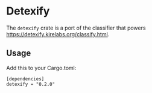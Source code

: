 # Detexify

The `detexify` crate is a port of the classifier that powers https://detexify.kirelabs.org/classify.html.

## Usage

Add this to your Cargo.toml:

```
[dependencies]
detexify = "0.2.0"
```

